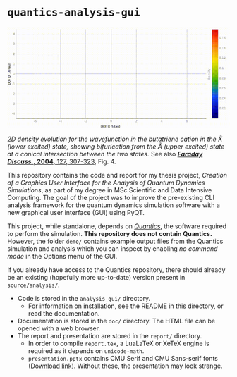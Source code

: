 # `quantics-analysis-gui`

![Demonstration](./demo/demo.gif)

*2D density evolution for the wavefunction in the butatriene cation in the X̃ (lower excited) state, showing bifurication from the Ã (upper excited) state at a conical intersection between the two states.* See also [***Faraday Discuss.***, **2004**, 127, 307-323](https://doi.org/10.1039/b314253a), Fig. 4.

This repository contains the code and report for my thesis project, *Creation of a Graphics User Interface for the Analysis of Quantum Dynamics Simulations*, as part of my degree in MSc Scientific and Data Intensive Computing. The goal of the project was to improve the pre-existing CLI analysis framework for the quantum dynamics simulation software with a new graphical user interface (GUI) using PyQT.

This project, while standalone, depends on [*Quantics*](https://www2.chem.ucl.ac.uk/quantics/), the software required to perform the simulation. **This repository does not contain Quantics.** However, the folder `demo/` contains example output files from the Quantics simulation and analysis which you can inspect by enabling *no command mode* in the Options menu of the GUI.

If you already have access to the Quantics repository, there should already be an existing (hopefully more up-to-date) version present in `source/analysis/`.

+ Code is stored in the `analysis_gui/` directory.
    + For information on installation, see the README in this directory, or read the documentation.
+ Documentation is stored in the `doc/` directory. The HTML file can be opened with a web browser.
+ The report and presentation are stored in the `report/` directory.
    + In order to compile `report.tex`, a LuaLaTeX or XeTeX engine is required as it depends on `unicode-math`.
    + `presentation.pptx` contains CMU Serif and CMU Sans-serif fonts ([Download link](https://cm-unicode.sourceforge.io/download.html)). Without these, the presentation may look strange.